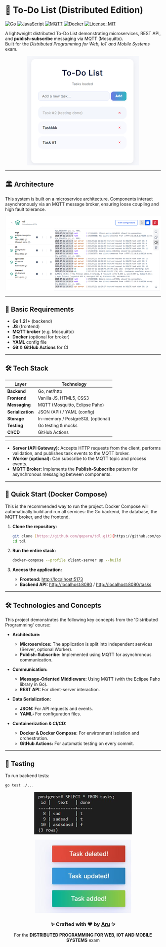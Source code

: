# 🚀 To-Do List (Distributed Edition)

[![Go](https://img.shields.io/badge/Go-1.21%2B-blue?logo=go)](https://golang.org/)
[![JavaScript](https://img.shields.io/badge/JavaScript-ES6%2B-yellow?logo=javascript)](https://www.javascript.com/)
[![MQTT](https://img.shields.io/badge/MQTT-Mosquitto-blue?logo=eclipse-mosquitto)](https://mosquitto.org/)
[![Docker](https://img.shields.io/badge/Docker-✓-blue?logo=docker)](https://www.docker.com/)
[![License: MIT](https://img.shields.io/badge/License-MIT-green)](https://opensource.org/licenses/MIT)

A lightweight distributed To-Do List demonstrating microservices, REST API, and **publish-subscribe** messaging via MQTT (Mosquitto).  
Built for the *Distributed Programming for Web, IoT and Mobile Systems* exam.


<p align="center">
  <img src="TDL.png" alt="img" />
</p>

---

## 🏛️ Architecture

This system is built on a microservice architecture. Components interact asynchronously via an MQTT message broker, ensuring loose coupling and high fault tolerance.


<p align="center">
  <img src="docker.png" alt="img" />
</p>

---

## 🎯 Basic Requirements  
- **Go 1.21+** (backend)  
- **JS** (frontend)  
- **MQTT broker** (e.g. Mosquitto)  
- **Docker** (optional for broker)  
- **YAML** config file  
- **Git** & **GitHub Actions** for CI  

---

## 🛠️ Tech Stack  

| Layer               | Technology                               |
|---------------------|------------------------------------------|
| **Backend**         | Go, net/http                             |
| **Frontend**        | Vanilla JS, HTML5, CSS3                  |
| **Messaging**       | MQTT (Mosquitto, Eclipse Paho)           |
| **Serialization**   | JSON (API) / YAML (config)               |
| **Storage**         | In-memory / PostgreSQL (optional)        |
| **Testing**         | Go testing & mocks                       |
| **CI/CD**           | GitHub Actions                           |

---

- **Server (API Gateway):** Accepts HTTP requests from the client, performs validation, and publishes task events to the MQTT broker.
- **Worker (optional):** Can subscribe to the MQTT topic and process events.
- **MQTT Broker:** Implements the **Publish-Subscribe** pattern for asynchronous messaging between components.

---

## 🚀 Quick Start (Docker Compose)

This is the recommended way to run the project. Docker Compose will automatically build and run all services: the Go backend, the database, the MQTT broker, and the frontend.

1.  **Clone the repository:**
    ```bash
    git clone [https://github.com/qoparu/tdl.git](https://github.com/qoparu/tdl.git)
    cd tdl
    ```

2.  **Run the entire stack:**
    ```bash
    docker-compose --profile client-server up --build
    ```

3.  **Access the application:**
    * **Frontend:** [http://localhost:5173](http://localhost:5173)
    * **Backend API:** [http://localhost:8080](http://localhost:8080) / [http://localhost:8080/tasks](http://localhost:8080/tasks)
      
---

## 🛠️ Technologies and Concepts

This project demonstrates the following key concepts from the 'Distributed Programming' course:

* **Architecture:**
    * **Microservices:** The application is split into independent services (Server, optional Worker).
    * **Publish-Subscribe:** Implemented using MQTT for asynchronous communication.

* **Communication:**
    * **Message-Oriented Middleware:** Using MQTT (with the Eclipse Paho library in Go).
    * **REST API:** For client-server interaction.

* **Data Serialization:**
    * **JSON:** For API requests and events.
    * **YAML:** For configuration files.

* **Containerization & CI/CD:**
    * **Docker & Docker Compose:** For environment isolation and orchestration.
    * **GitHub Actions:** For automatic testing on every commit.

---

## 🧪 Testing

To run backend tests:

```bash
go test ./...
```


<p align="center">
  <img src="db.jpg" alt="img" />
</p>

<p align="center">
  <img src="p1.jpg" alt="img" />
</p>

<div align="center"> <h3>✨ Crafted with ❤️ by <a href="https://github.com/qoparu">Aru</a> ✨</h3> <p>For the <b>DISTRIBUTED PROGRAMMING FOR WEB, IOT AND MOBILE SYSTEMS</b> exam</p> </div>
